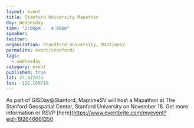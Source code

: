 ```yaml
---
layout: event
title: Stanford University Mapathon
day: Wednesday
time: "2:00pm -  4:00pm"
speaker: 
twitter: 
organization: Standford University, MaptimeSV
permalink: event/stanford/
tags: 
  - wednesday
category: event
published: true
lat: 37.427474
lon: -122.169719
---
```


As part of GISDay@Stanford, MaptimeSV will host a Mapathon at The Stanford Geospatial Center, Stanford University on November 18. Get more information or RSVP [here](https://www.eventbrite.com/myevent?eid=192646661350 
